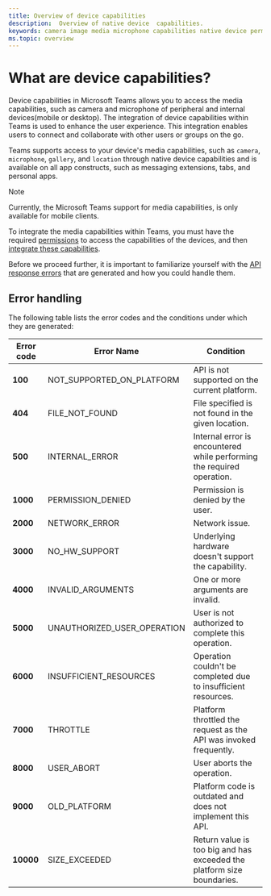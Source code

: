 ```yaml
---
title: Overview of device capabilities
description:  Overview of native device  capabilities.
keywords: camera image media microphone capabilities native device permissions 
ms.topic: overview
---
```

# What are device capabilities? 

Device capabilities in Microsoft Teams allows you to access the media capabilities, such as camera and microphone of peripheral and internal devices(mobile or desktop). The integration of device capabilities within Teams is used to enhance the user experience. This integration enables users to connect and collaborate with other users or groups on the go.

Teams supports access to your device's media capabilities, such as `camera`, `microphone`, `gallery`, and `location` through native device capabilities and is available on all app constructs, such as messaging extensions, tabs, and personal apps.

> [!NOTE]
> Currently, the Microsoft Teams support for media capabilities, is only available for mobile clients.

To integrate the media capabilities within Teams, you must have the required [permissions](native-device-permissions.md) to access the capabilities of the devices, and then [integrate these capabilities](mobile-camera-image-permissions.md).

Before we proceed further, it is important to familiarize yourself with the [API response errors](#error-handling) that are generated and how you could handle them. 

## Error handling

The following table lists the error codes and the conditions under which they are generated:

|Error code |  Error Name     | Condition|
| --------- | --------------- | -------- |
| **100** | NOT_SUPPORTED_ON_PLATFORM | API is not supported on the current platform.|
| **404** | FILE_NOT_FOUND | File specified is not found in the given location.|
| **500** | INTERNAL_ERROR | Internal error is encountered while performing the required operation.|
| **1000** | PERMISSION_DENIED |Permission is denied by the user.|
| **2000** |NETWORK_ERROR | Network issue.|
| **3000** | NO_HW_SUPPORT | Underlying hardware doesn't support the capability.|
| **4000**| INVALID_ARGUMENTS | One or more arguments are invalid.|
| **5000** | UNAUTHORIZED_USER_OPERATION | User is not authorized to complete this operation.|
| **6000** |INSUFFICIENT_RESOURCES | Operation couldn't be completed due to insufficient resources.|
|**7000** | THROTTLE | Platform throttled the request as the API was invoked frequently.|
|  **8000** | USER_ABORT |User aborts the operation.|
| **9000**| OLD_PLATFORM | Platform code is outdated and does not implement this API.|
| **10000**| SIZE_EXCEEDED |  Return value is too big and has exceeded the platform size boundaries.|

